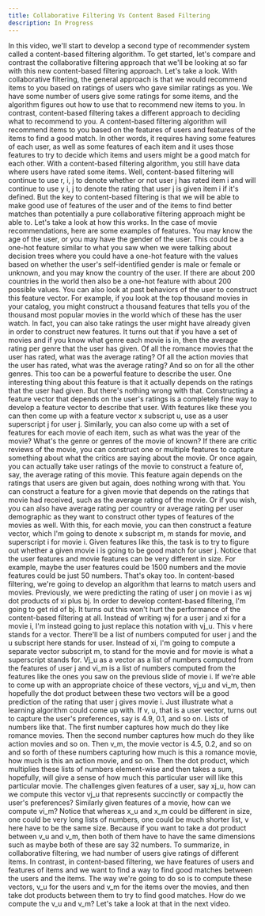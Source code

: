 ```yaml
---
title: Collaborative Filtering Vs Content Based Filtering
description: In Progress
---
```


In this video, we'll start to develop a second type of recommender system called a content-based filtering algorithm. To get started, let's compare and contrast the collaborative filtering approach that we'll be looking at so far with this new content-based filtering approach. Let's take a look. With collaborative filtering, the general approach is that we would recommend items to you based on ratings of users who gave similar ratings as you. We have some number of users give some ratings for some items, and the algorithm figures out how to use that to recommend new items to you. In contrast, content-based filtering takes a different approach to deciding what to recommend to you. A content-based filtering algorithm will recommend items to you based on the features of users and features of the items to find a good match. In other words, it requires having some features of each user, as well as some features of each item and it uses those features to try to decide which items and users might be a good match for each other. With a content-based filtering algorithm, you still have data where users have rated some items. Well, content-based filtering will continue to use r, i, j to denote whether or not user j has rated item i and will continue to use y i, j to denote the rating that user j is given item i if it's defined. But the key to content-based filtering is that we will be able to make good use of features of the user and of the items to find better matches than potentially a pure collaborative filtering approach might be able to. Let's take a look at how this works. In the case of movie recommendations, here are some examples of features. You may know the age of the user, or you may have the gender of the user. This could be a one-hot feature similar to what you saw when we were talking about decision trees where you could have a one-hot feature with the values based on whether the user's self-identified gender is male or female or unknown, and you may know the country of the user. If there are about 200 countries in the world then also be a one-hot feature with about 200 possible values. You can also look at past behaviors of the user to construct this feature vector. For example, if you look at the top thousand movies in your catalog, you might construct a thousand features that tells you of the thousand most popular movies in the world which of these has the user watch. In fact, you can also take ratings the user might have already given in order to construct new features. It turns out that if you have a set of movies and if you know what genre each movie is in, then the average rating per genre that the user has given. Of all the romance movies that the user has rated, what was the average rating? Of all the action movies that the user has rated, what was the average rating? And so on for all the other genres. This too can be a powerful feature to describe the user. One interesting thing about this feature is that it actually depends on the ratings that the user had given. But there's nothing wrong with that. Constructing a feature vector that depends on the user's ratings is a completely fine way to develop a feature vector to describe that user. With features like these you can then come up with a feature vector x subscript u, use as a user superscript j for user j. Similarly, you can also come up with a set of features for each movie of each item, such as what was the year of the movie? What's the genre or genres of the movie of known? If there are critic reviews of the movie, you can construct one or multiple features to capture something about what the critics are saying about the movie. Or once again, you can actually take user ratings of the movie to construct a feature of, say, the average rating of this movie. This feature again depends on the ratings that users are given but again, does nothing wrong with that. You can construct a feature for a given movie that depends on the ratings that movie had received, such as the average rating of the movie. Or if you wish, you can also have average rating per country or average rating per user demographic as they want to construct other types of features of the movies as well. With this, for each movie, you can then construct a feature vector, which I'm going to denote x subscript m, m stands for movie, and superscript i for movie i. Given features like this, the task is to try to figure out whether a given movie i is going to be good match for user j. Notice that the user features and movie features can be very different in size. For example, maybe the user features could be 1500 numbers and the movie features could be just 50 numbers. That's okay too. In content-based filtering, we're going to develop an algorithm that learns to match users and movies. Previously, we were predicting the rating of user j on movie i as wj dot products of xi plus bj. In order to develop content-based filtering, I'm going to get rid of bj. It turns out this won't hurt the performance of the content-based filtering at all. Instead of writing wj for a user j and xi for a movie i, I'm instead going to just replace this notation with vj_u. This v here stands for a vector. There'll be a list of numbers computed for user j and the u subscript here stands for user. Instead of xi, I'm going to compute a separate vector subscript m, to stand for the movie and for movie is what a superscript stands for. Vj_u as a vector as a list of numbers computed from the features of user j and vi_m is a list of numbers computed from the features like the ones you saw on the previous slide of movie i. If we're able to come up with an appropriate choice of these vectors, vj_u and vi_m, then hopefully the dot product between these two vectors will be a good prediction of the rating that user j gives movie i. Just illustrate what a learning algorithm could come up with. If v, u, that is a user vector, turns out to capture the user's preferences, say is 4.9, 0.1, and so on. Lists of numbers like that. The first number captures how much do they like romance movies. Then the second number captures how much do they like action movies and so on. Then v_m, the movie vector is 4.5, 0.2, and so on and so forth of these numbers capturing how much is this a romance movie, how much is this an action movie, and so on. Then the dot product, which multiplies these lists of numbers element-wise and then takes a sum, hopefully, will give a sense of how much this particular user will like this particular movie. The challenges given features of a user, say xj_u, how can we compute this vector vj_u that represents succinctly or compactly the user's preferences? Similarly given features of a movie, how can we compute vi_m? Notice that whereas x_u and x_m could be different in size, one could be very long lists of numbers, one could be much shorter list, v here have to be the same size. Because if you want to take a dot product between v_u and v_m, then both of them have to have the same dimensions such as maybe both of these are say 32 numbers. To summarize, in collaborative filtering, we had number of users give ratings of different items. In contrast, in content-based filtering, we have features of users and features of items and we want to find a way to find good matches between the users and the items. The way we're going to do so is to compute these vectors, v_u for the users and v_m for the items over the movies, and then take dot products between them to try to find good matches. How do we compute the v_u and v_m? Let's take a look at that in the next video.
